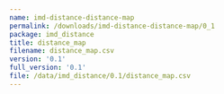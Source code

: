 ```yaml
---
name: imd-distance-distance-map
permalink: /downloads/imd-distance-distance-map/0_1
package: imd_distance
title: distance_map
filename: distance_map.csv
version: '0.1'
full_version: '0.1'
file: /data/imd_distance/0.1/distance_map.csv
---
```

